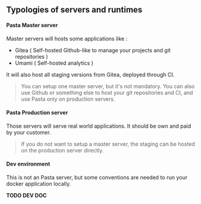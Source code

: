 
## Typologies of servers and runtimes

#### Pasta Master server

Master servers will hosts some applications like :
- Gitea ( Self-hosted Github-like to manage your projects and git repositories )
- Umami ( Self-hosted analytics )

It will also host all staging versions from Gitea, deployed through CI.

> You can setup one master server, but it's not mandatory. You can also use Github or something else to host your git repositories and CI, and use Pasta only on production servers.

#### Pasta Production server

Those servers will serve real world applications.
It should be own and paid by your customer.

> If you do not want to setup a master server, the staging can be hosted on the production server directly.

#### Dev environment

This is not an Pasta server, but some conventions are needed to run your docker application locally.

**TODO DEV DOC**

